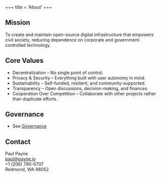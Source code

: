 +++
title = 'About'
+++

## Mission

To create and maintain open-source digital infrastructure that empowers civil society, reducing dependence on corporate and government-controlled technology.

## Core Values

- Decentralization – No single point of control.
- Privacy & Security – Everything built with user autonomy in mind.
- Sustainability – Self-funded, resilient, and community-supported.
- Transparency – Open discussions, decision-making, and finances.
- Cooperation Over Competition – Collaborate with other projects rather than duplicate efforts.

## Governance

- See [Governance](/projects/governance)

## Contact

Paul Payne  
paul@payne.io  
+1 (206) 790-6707  
Redmond, WA 98052  
